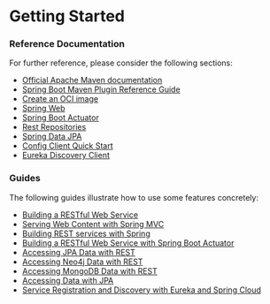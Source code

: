 # Getting Started

### Reference Documentation
For further reference, please consider the following sections:

* [Official Apache Maven documentation](https://maven.apache.org/guides/index.html)
* [Spring Boot Maven Plugin Reference Guide](https://docs.spring.io/spring-boot/docs/2.7.16/maven-plugin/reference/html/)
* [Create an OCI image](https://docs.spring.io/spring-boot/docs/2.7.16/maven-plugin/reference/html/#build-image)
* [Spring Web](https://docs.spring.io/spring-boot/docs/2.7.16/reference/htmlsingle/index.html#web)
* [Spring Boot Actuator](https://docs.spring.io/spring-boot/docs/2.7.16/reference/htmlsingle/index.html#actuator)
* [Rest Repositories](https://docs.spring.io/spring-boot/docs/2.7.16/reference/htmlsingle/index.html#howto.data-access.exposing-spring-data-repositories-as-rest)
* [Spring Data JPA](https://docs.spring.io/spring-boot/docs/2.7.16/reference/htmlsingle/index.html#data.sql.jpa-and-spring-data)
* [Config Client Quick Start](https://docs.spring.io/spring-cloud-config/docs/current/reference/html/#_client_side_usage)
* [Eureka Discovery Client](https://docs.spring.io/spring-cloud-netflix/docs/current/reference/html/#service-discovery-eureka-clients)

### Guides
The following guides illustrate how to use some features concretely:

* [Building a RESTful Web Service](https://spring.io/guides/gs/rest-service/)
* [Serving Web Content with Spring MVC](https://spring.io/guides/gs/serving-web-content/)
* [Building REST services with Spring](https://spring.io/guides/tutorials/rest/)
* [Building a RESTful Web Service with Spring Boot Actuator](https://spring.io/guides/gs/actuator-service/)
* [Accessing JPA Data with REST](https://spring.io/guides/gs/accessing-data-rest/)
* [Accessing Neo4j Data with REST](https://spring.io/guides/gs/accessing-neo4j-data-rest/)
* [Accessing MongoDB Data with REST](https://spring.io/guides/gs/accessing-mongodb-data-rest/)
* [Accessing Data with JPA](https://spring.io/guides/gs/accessing-data-jpa/)
* [Service Registration and Discovery with Eureka and Spring Cloud](https://spring.io/guides/gs/service-registration-and-discovery/)

